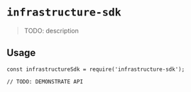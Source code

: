 # `infrastructure-sdk`

> TODO: description

## Usage

```
const infrastructureSdk = require('infrastructure-sdk');

// TODO: DEMONSTRATE API
```
